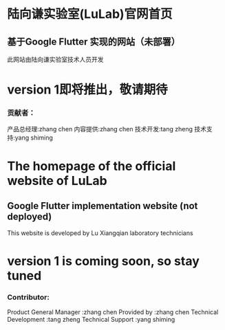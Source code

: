 # 陆向谦实验室(LuLab)官网首页
## 基于Google Flutter 实现的网站（未部署）
此网站由陆向谦实验室技术人员开发
# version 1即将推出，敬请期待

### 贡献者：
产品总经理:zhang chen
内容提供:zhang chen
技术开发:tang zheng
技术支持:yang shiming


# The homepage of the official website of LuLab
## Google Flutter implementation website (not deployed)
This website is developed by Lu Xiangqian laboratory technicians
# version 1 is coming soon, so stay tuned

### Contributor:
Product General Manager :zhang chen
Provided by :zhang chen
Technical Development :tang zheng
Technical Support :yang shiming